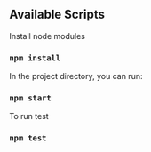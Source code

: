 
## Available Scripts

Install node modules

### `npm install`

In the project directory, you can run:

### `npm start`

To run test

### `npm test`
